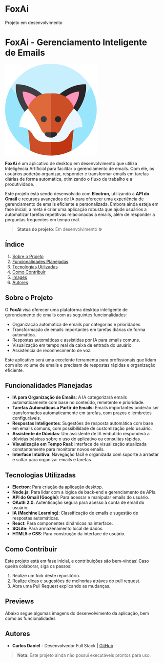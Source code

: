 # FoxAi

Projeto em desenvolvimento 

# FoxAi - Gerenciamento Inteligente de Emails

<p align="left">
  <img src="assets/bot-avatar.png" alt="Descrição da Imagem" width="300"/>
</p>

**FoxAi** é um aplicativo de desktop em desenvolvimento que utiliza Inteligência Artificial para facilitar o gerenciamento de emails. Com ele, os usuários poderão organizar, responder e transformar emails em tarefas diárias de forma automática, otimizando o fluxo de trabalho e a produtividade.

Este projeto está sendo desenvolvido com **Electron**, utilizando a **API do Gmail** e recursos avançados de IA para oferecer uma experiência de gerenciamento de emails eficiente e personalizada. Embora ainda esteja em fase inicial, a meta é criar uma aplicação robusta que ajude usuários a automatizar tarefas repetitivas relacionadas a emails, além de responder a perguntas frequentes em tempo real.


> **Status do projeto**: Em desenvolvimento ⚙️

## Índice
1. [Sobre o Projeto](#sobre-o-projeto)
2. [Funcionalidades Planejadas](#funcionalidades-planejadas)
3. [Tecnologias Utilizadas](#tecnologias-utilizadas)
4. [Como Contribuir](#como-contribuir)
5. [Images](#previews)
5. [Autores](#autores)

## Sobre o Projeto
O **FoxAi** visa oferecer uma plataforma desktop inteligente de gerenciamento de emails com as seguintes funcionalidades:
- Organização automática de emails por categorias e prioridades.
- Transformação de emails importantes em tarefas diárias de forma automática.
- Respostas automáticas e assistidas por IA para emails comuns.
- Visualização em tempo real da caixa de entrada do usuário.
- Assistência de reconhecimento de voz.
  
Este aplicativo será uma excelente ferramenta para profissionais que lidam com alto volume de emails e precisam de respostas rápidas e organização eficiente. 

## Funcionalidades Planejadas

- **IA para Organização de Emails**: A IA categorizará emails automaticamente com base no conteúdo, remetente e prioridade.
- **Tarefas Automáticas a Partir de Emails**: Emails importantes poderão ser transformados automaticamente em tarefas, com prazos e lembretes configuráveis.
- **Respostas Inteligentes**: Sugestões de resposta automática com base em emails comuns, com possibilidade de customização pelo usuário.
- **Assistente de Dúvidas**: Um assistente de IA embutido responderá a dúvidas básicas sobre o uso do aplicativo ou consultas rápidas.
- **Visualização em Tempo Real**: Interface de visualização atualizada constantemente para monitorar novos emails.
- **Interface Intuitiva**: Navegação fácil e organizada com suporte a arrastar e soltar para organizar emails e tarefas.

## Tecnologias Utilizadas

- **Electron**: Para criação da aplicação desktop.
- **Node.js**: Para lidar com a lógica de back-end e gerenciamento de APIs.
- **API do Gmail (Google)**: Para acessar e manipular emails do usuário.
- **OAuth 2.0**: Autenticação segura para acesso à conta de email do usuário.
- **IA (Machine Learning)**: Classificação de emails e sugestão de respostas automáticas.
- **React**: Para componentes dinâmicos na interface.
- **SQLite**: Para armazenamento local de dados.
- **HTML5 e CSS**: Para construção da interface de usuário.

## Como Contribuir
Este projeto está em fase inicial, e contribuições são bem-vindas! Caso queira colaborar, siga os passos:
1. Realize um fork deste repositório.
2. Realize dicas e sugestões de melhorias atráves do pull request.
3. Abra uma Pull Request explicando as mudanças.

## Previews
Abaixo segue algumas imagens do desenvolvimento da aplicação, bem como as funcionalidades


## Autores
- **Carlos Daniel** - Desenvolvedor Full Stack | [GitHub](https://github.com/Carlosyoot)

> **Nota**: Este projeto ainda não possui executáveis prontos para uso.
